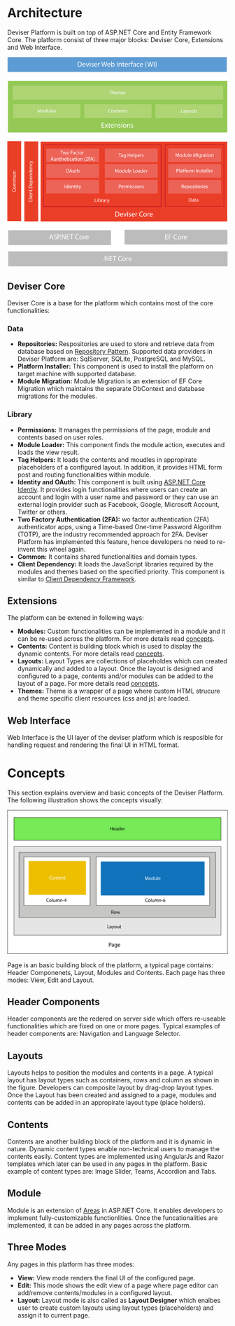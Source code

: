 # Architecture
Deviser Platform is built on top of ASP.NET Core and Entity Framework Core. The platform consist of three major blocks: Deviser Core, Extensions and Web Interface. 

<img src="../assets/images/DeviserArchitecture.svg">

## Deviser Core
Deviser Core is a base for the platform which contains most of the core functionalities: 
### Data
- **Repositories:** Respositories are used to store and retrieve data from database based on 
<a href="https://martinfowler.com/eaaCatalog/repository.html" target="_blank">Repository Pattern</a>. Supported data providers in Deviser Platform are: SqlServer, SQLite, PostgreSQL and MySQL.
- **Platform Installer:** This component is used to install the platform on target machine with supported database.
- **Module Migration:** Module Migration is an extension of EF Core Migration which maintains the separate DbContext and database migrations for the modules.

### Library
- **Permissions:** It manages the permissions of the page, module and contents based on user roles.
- **Module Loader:** This component finds the module action, executes and loads the view result. 
- **Tag Helpers:** It loads the contents and moudles in appropirate placeholders of a configured layout. In addition, it provides HTML form post and routing functionalities within module.
- **Identity and OAuth:** This component is built using <a href="https://docs.microsoft.com/en-us/aspnet/core/security/authentication/identity?view=aspnetcore-2.1" target="_blank">ASP.NET Core Identiy</a>. It provides login functionalities where users can create an account and login with a user name and password or they can use an external login provider such as Facebook, Google, Microsoft Account, Twitter or others.
- **Two Factory Authentication (2FA):** wo factor authentication (2FA) authenticator apps, using a Time-based One-time Password Algorithm (TOTP), are the industry recommended approach for 2FA. Deviser Platform has implemented this feature, hence developers no need to re-invent this wheel again.
- **Common:** It contains shared functionalities and domain types.
- **Client Dependency:** It loads the JavaScript libraries required by the modules and themes based on the specified priority. This component is similar to <a href="https://github.com/Shazwazza/ClientDependency" target="_blank">Client Dependency Framework</a>.

## Extensions
The platform can be extened in following ways:
- **Modules:** Custom functionalities can be implemented in a module and it can be re-used across the platform. For more details read [concepts](#concepts).
- **Contents:** Content is building block which is used to display the dynamic contents. For more details read [concepts](#concepts). 
- **Layouts:** Layout Types are collections of placeholdes which can created dynamically and added to a layout. Once the layout is designed and configured to a page, contents and/or modules can be added to the layout of a page. For more details read [concepts](#concepts).
- **Themes:** Theme is a wrapper of a page where custom HTML strucure and theme specific client resources (css and js) are loaded.

## Web Interface
Web Interface is the UI layer of the deviser platform which is resposible for handling request and rendering the final UI in HTML format.


# Concepts
This section explains overview and basic concepts of the Deviser Platform. The following illustration shows the concepts visually:

<img src="../assets/images/PageConcept.svg" >

Page is an basic building block of the platform, a typical page contains: Header Componenets, Layout, Modules and Contents. Each page has three modes: View, Edit and Layout.

## Header Components
Header components are the redered on server side which offers re-useable functionalities which are fixed on one or more pages. Typical examples of header components are: Navigation and Language Selector.

## Layouts
Layouts helps to position the modules and contents in a page. A typical layout has layout types such as containers, rows and column as shown in the figure. Developers can composite layout by drag-drop layout types. Once the Layout has been created and assigned to a page, modules and contents can be added in an appropirate layout type (place holders).

## Contents
Contents are another building block of the platform and it is dynamic in nature. Dynamic content types enable non-technical users to manage the contents easily. Content types are implemented using AngularJs and Razor templates which later can be used in any pages in the platform. Basic example of content types are: Image Slider, Teams, Accordion and Tabs.

## Module
Module is an extension of <a href="https://docs.microsoft.com/en-us/aspnet/core/mvc/controllers/areas?view=aspnetcore-2.1" target="_blank">Areas</a> in ASP.NET Core. It enables developers to implement fully-customizable functionlities. Once the funcationalities are implemented, it can be added in any pages across the platform.

## Three Modes
Any pages in this platform has three modes:

- **View:** View mode renders the final UI of the configured page.
- **Edit:** This mode shows the edit view of a page where page editor can add/remove contents/modules in a configured layout.
- **Layout:** Layout mode is also called as **Layout Designer** which enalbes user to create custom layouts using layout types (placeholders) and assign it to current page.


    